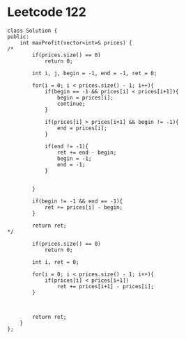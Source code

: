 # Leetcode 122
    class Solution {
    public:
        int maxProfit(vector<int>& prices) {
    /*
            if(prices.size() == 0)
                return 0;

            int i, j, begin = -1, end = -1, ret = 0;

            for(i = 0; i < prices.size() - 1; i++){
                if(begin == -1 && prices[i] < prices[i+1]){
                    begin = prices[i];
                    continue;
                }

                if(prices[i] > prices[i+1] && begin != -1){
                    end = prices[i];
                }

                if(end != -1){
                    ret += end - begin;
                    begin = -1;
                    end = -1;
                }


            }

            if(begin != -1 && end == -1){
                ret += prices[i] - begin;
            }

            return ret;
    */

            if(prices.size() == 0)
                return 0;

            int i, ret = 0;

            for(i = 0; i < prices.size() - 1; i++){
                if(prices[i] < prices[i+1])
                    ret += prices[i+1] - prices[i];
            }



            return ret;
        }
    };
